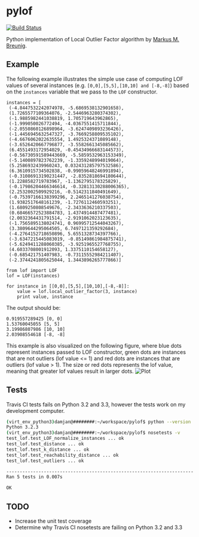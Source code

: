 pylof
=====
[![Build Status](https://travis-ci.org/damjankuznar/pylof.png?branch=master)](https://travis-ci.org/damjankuznar/pylof)

Python implementation of Local Outlier Factor algorithm by [Markus M. Breunig](http://www.dbs.ifi.lmu.de/Publikationen/Papers/LOF.pdf).

Example
-------
The following example illustrates the simple use case of computing LOF values of several instances (e.g. `[0,0],[5,5],[10,10] and [-8,-8]`) based on the `instances` variable that we pass to the `LOF` constructor.
```
instances = [
 (-4.8447532242074978, -5.6869538132901658),
 (1.7265577109364076, -2.5446963280374302),
 (-1.9885982441038819, 1.705719643962865),
 (-1.999050026772494, -4.0367551415711844),
 (-2.0550860126898964, -3.6247409893236426),
 (-1.4456945632547327, -3.7669258809535102),
 (-4.6676062022635554, 1.4925324371089148),
 (-3.6526420667796877, -3.5582661345085662),
 (6.4551493172954029, -0.45434966683144573),
 (-0.56730591589443669, -5.5859532963153349),
 (-5.1400897823762239, -1.3359248994019064),
 (5.2586932439960243, 0.032431285797532586),
 (6.3610915734502838, -0.99059648246991894),
 (-0.31086913190231447, -2.8352818694180644),
 (1.2288582719783967, -1.1362795178325829),
 (-0.17986204466346614, -0.32813130288006365),
 (2.2532002509929216, -0.5142311840491649),
 (-0.75397166138399296, 2.2465141276038754),
 (1.9382517648161239, -1.7276112460593251),
 (1.6809250808549676, -2.3433636210337503),
 (0.68466572523884783, 1.4374914487477481),
 (2.0032364431791514, -2.9191062023123635),
 (-1.7565895138024741, 0.96995712544043267),
 (3.3809644295064505, 6.7497121359292684),
 (-4.2764152718650896, 5.6551328734397766),
 (-3.6347215445083019, -0.85149861984875741),
 (-5.6249411288060385, -3.9251965527768755),
 (4.6033708001912093, 1.3375110154658127),
 (-0.685421751407983, -0.73115552984211407),
 (-2.3744241805625044, 1.3443896265777866)]

from lof import LOF
lof = LOF(instances)

for instance in [[0,0],[5,5],[10,10],[-8,-8]]:
    value = lof.local_outlier_factor(3, instance)
    print value, instance
```
The output should be:
```
0.919557289425 [0, 0]
1.53760045055 [5, 5]
3.19986807986 [10, 10]
2.03908554618 [-8, -8]
```
This example is also visualized on the following figure, where blue dots represent instances passed to LOF constructor, green dots are instances that are not outliers (lof value <= 1) and red dots are instances that are outliers (lof value > 1). The size or red dots represents the lof value, meaning that greater lof values result in larger dots.
![Plot](https://github.com/damjankuznar/pylof/raw/master/instances.png)

Tests
-----
Travis CI tests fails on Python 3.2 and 3.3, however the tests work on my development computer.
```bash
(virt_env_python3)damjan@########:~/workspace/pylof$ python --version
Python 3.2.3
(virt_env_python3)damjan@########:~/workspace/pylof$ nosetests -v
test_lof.test_LOF_normalize_instances ... ok
test_lof.test_distance ... ok
test_lof.test_k_distance ... ok
test_lof.test_reachability_distance ... ok
test_lof.test_outliers ... ok

----------------------------------------------------------------------
Ran 5 tests in 0.007s

OK
```

TODO
-----
 * Increase the unit test coverage
 * Determine why Travis CI nosetests are failing on Python 3.2 and 3.3
